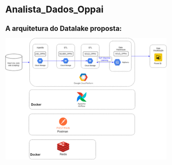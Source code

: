 # Analista_Dados_Oppai
## A arquitetura do Datalake proposta:
![Texto Alternativo](Arquitetura_GCP.png)
